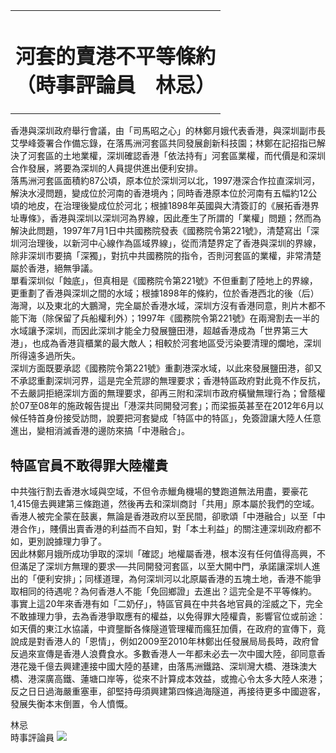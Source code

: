 <table>
<colgroup>
<col width="100%" />
</colgroup>
<tbody>
<tr class="odd">
<td><h1 id="河套的賣港不平等條約-時事評論員林忌">河套的賣港不平等條約<br />
（時事評論員　林忌）</h1></td>
</tr>
</tbody>
</table>

香港與深圳政府舉行會議，由「司馬昭之心」的林鄭月娥代表香港，與深圳副市長艾學峰簽署合作備忘錄，在落馬洲河套區共同發展創新科技園；林鄭在記招指已解決了河套區的土地業權，深圳確認香港「依法持有」河套區業權，而代價是和深圳合作發展，將要為深圳的人員提供進出便利安排。  
落馬洲河套區面積約87公頃，原本位於深圳河以北，1997港深合作拉直深圳河，解決水浸問題，變成位於河南的香港境內；同時香港原本位於河南有五幅約12公頃的地皮，在治理後變成位於河北；根據1898年英國與大清簽訂的《展拓香港界址專條》，香港與深圳以深圳河為界線，因此產生了所謂的「業權」問題；然而為解決此問題，1997年7月1日中共國務院發表《國務院令第221號》，清楚寫出「深圳河治理後，以新河中心線作為區域界線」，從而清楚界定了香港與深圳的界線，除非深圳市要搞「深獨」，對抗中共國務院的指令，否則河套區的業權，非常清楚屬於香港，絕無爭議。  
單看深圳似「蝕底」，但真相是《國務院令第221號》不但重劃了陸地上的界線，更重劃了香港與深圳之間的水域；根據1898年的條約，位於香港西北的後（后）海灣，以及東北的大鵬灣，完全屬於香港水域，深圳方沒有香港同意，則片木都不能下海（除保留了兵船權利外）；1997年《國務院令第221號》在兩灣割去一半的水域讓予深圳，而因此深圳才能全力發展鹽田港，超越香港成為「世界第三大港」，也成為香港貨櫃業的最大敵人；相較於河套地區受污染要清理的爛地，深圳所得遠多過所失。  
深圳方面既要承認《國務院令第221號》重劃港深水域，以此來發展鹽田港，卻又不承認重劃深圳河界，這是完全荒謬的無理要求；香港特區政府對此竟不作反抗，不去嚴詞拒絕深圳方面的無理要求，卻再三附和深圳市政府橫蠻無理行為；曾蔭權於07至08年的施政報告提出「港深共同開發河套」；而梁振英甚至在2012年6月以候任特首身份接受訪問，說要把河套變成「特區中的特區」，免簽證讓大陸人任意進出，變相消滅香港的邊防來搞「中港融合」。

特區官員不敢得罪大陸權貴
------------------------

中共強行割去香港水域與空域，不但令赤鱲角機場的雙跑道無法用盡，要豪花1,415億去興建第三條跑道，然後再去和深圳商討「共用」原本屬於我們的空域。香港人被完全蒙在鼓裏，無論是香港政府以至民間，卻歌頌「中港融合」以至「中港合作」，賤價出賣香港的利益而不自知，對「本土利益」的關注連深圳政府都不如，更別說據理力爭了。  
因此林鄭月娥所成功爭取的深圳「確認」地權屬香港，根本沒有任何值得高興，不但滿足了深圳方無理的要求──共同開發河套區，以至大開中門，承諾讓深圳人進出的「便利安排」；同樣道理，為何深圳河以北原屬香港的五塊土地，香港不能爭取相同的待遇呢？為何香港人不能「免回鄉證」去進出？這完全是不平等條約。  
事實上這20年來香港有如「二奶仔」，特區官員在中共各地官員的淫威之下，完全不敢據理力爭，去為香港爭取應有的權益，以免得罪大陸權貴，影響官位或前途：如天價的東江水協議，中資壟斷各條隧道管理權而瘋狂加價，在政府的宣傳下，竟說成是對香港人的「恩情」，例如2009至2010年林鄭出任發展局局長時，政府曾反過來宣傳是香港人浪費食水。多數香港人一年都未必去一次中國大陸，卻同意香港花幾千億去興建連接中國大陸的基建，由落馬洲鐵路、深圳灣大橋、港珠澳大橋、港深廣高鐵、蓮塘口岸等，從來不計算成本效益，或擔心令太多大陸人來港；反之日日過海嚴重塞車，卻堅持毋須興建第四條過海隧道，再接待更多中國遊客，發展失衡本末倒置，令人憤慨。  
  
林忌  
時事評論員
![](http://staticlayout.apple.nextmedia.com/web_images/layout/art_end.gif)



